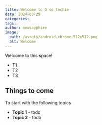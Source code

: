 ```yaml
---
title: Welcome to O so techie
date: 2024-03-29
categories:
tags:
author: newsapphire
image:
  path: /assets/android-chrome-512x512.png
  alt: Welcome
---
```



Welcome to this space!


*	T1
*	T2
*	T3


## Things to come

To start with the following topics

* <b>Topic 1</b> - todo
* <b>Topic 2</b> - todo
  
